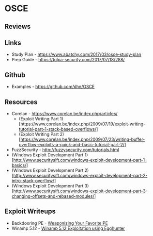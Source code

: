 # OSCE

## Reviews

## Links
* Study Plan - https://www.abatchy.com/2017/03/osce-study-plan
* Prep Guide - https://tulpa-security.com/2017/07/18/288/

## Github
* Examples - https://github.com/dhn/OSCE

## Resources
* Corelan - https://www.corelan.be/index.php/articles/
  * (Exploit Writing Part 1)[https://www.corelan.be/index.php/2009/07/19/exploit-writing-tutorial-part-1-stack-based-overflows/]
  * (Exploit Writing Part 2)[https://www.corelan.be/index.php/2009/07/23/writing-buffer-overflow-exploits-a-quick-and-basic-tutorial-part-2/]
* FuzzSecurity - http://fuzzysecurity.com/tutorials.html
* (Windows Exploit Development Part 1)[http://www.securitysift.com/windows-exploit-development-part-1-basics/]
* (Windows Exploit Development Part 2)[http://www.securitysift.com/windows-exploit-development-part-2-intro-stack-overflow/]
* (Windows Exploit Development Part 3)[http://www.securitysift.com/windows-exploit-development-part-3-changing-offsets-and-rebased-modules/]

## Exploit Writeups
* Backdooring PE - [Weaponizing Your Favorite PE](https://medium.com/@daniel.min.pentest/expdev-weaponizing-your-favorite-pe-portable-executable-exploit-c268c0c076c7)
* Winamp 5.12 - [Winamp 5.12 Exploitation using Egghunter](https://medium.com/@daniel.min.pentest/expdev-winamp-5-12-exploitation-using-egghunter-6efb2c8a863b)
